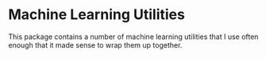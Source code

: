 # Machine Learning Utilities

This package contains a number of machine learning utilities that I use often
enough that it made sense to wrap them up together. 
